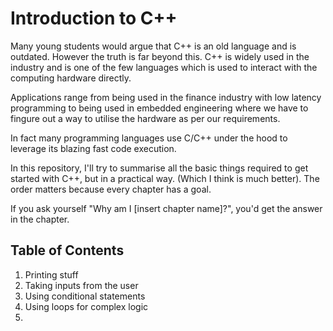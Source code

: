 # Introduction to C++

Many young students would argue that C++ is an old language and is outdated. However the truth is far beyond this. C++ is widely used in the industry and is one of the few languages which is used to interact with the computing hardware directly. 

Applications range from being used in the finance industry with low latency programming to being used in embedded engineering where we have to fingure out a way to utilise the hardware as per our requirements. 

In fact many programming languages use C/C++ under the hood to leverage its blazing fast code execution. 

In this repository, I'll try to summarise all the basic things required to get started with C++, but in a practical way. (Which I think is much better). The order matters because every chapter has a goal. 

If you ask yourself "Why am I [insert chapter name]?", you'd get the answer in the chapter.

## Table of Contents
1. Printing stuff
2. Taking inputs from the user
3. Using conditional statements
4. Using loops for complex logic
5. 